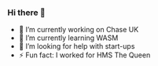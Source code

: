 ### Hi there 👋

- 🔭 I’m currently working on Chase UK
- 🌱 I’m currently learning WASM
- 🤔 I’m looking for help with start-ups
- ⚡ Fun fact: I worked for HMS The Queen
